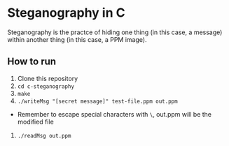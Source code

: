 Steganography in C
====

Steganography is the practce of hiding one thing (in this case, a message) within another thing (in this case, a PPM image).

## How to run
1. Clone this repository
1. `cd c-steganography`
1. `make`
1. `./writeMsg "[secret message]" test-file.ppm out.ppm` 
  * Remember to escape special characters with `\`, out.ppm will be the modified file
1. `./readMsg out.ppm` 
